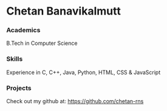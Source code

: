 # Chetan Banavikalmutt

### Academics

B.Tech in Computer Science

### Skills

Experience in C, C++, Java, Python, HTML, CSS & JavaScript


### Projects

Check out my github at: https://github.com/chetan-rns
